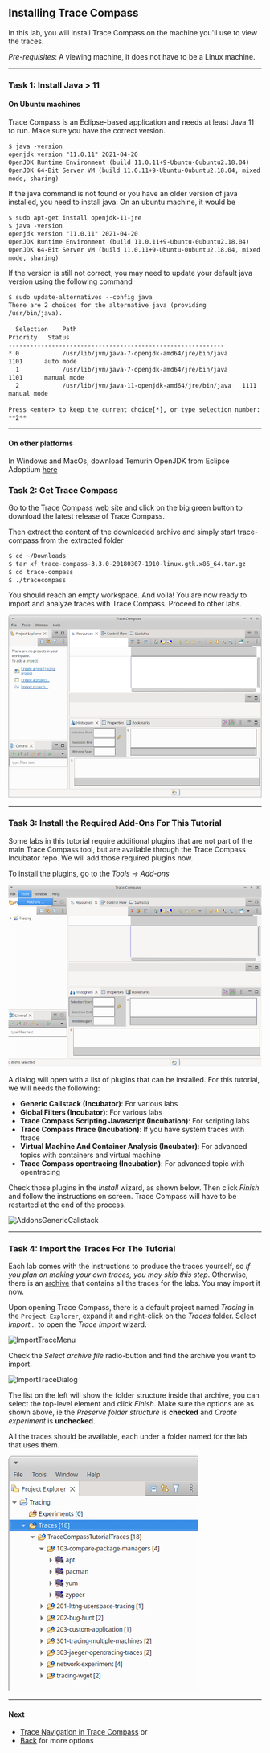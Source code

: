 ## Installing Trace Compass

In this lab, you will install Trace Compass on the machine you'll use to view the traces.

*Pre-requisites*: A viewing machine, it does not have to be a Linux machine.

- - -

### Task 1: Install Java > 11

#### On Ubuntu machines

Trace Compass is an Eclipse-based application and needs at least Java 11 to run. Make sure you have the correct version.

```
$ java -version
openjdk version "11.0.11" 2021-04-20
OpenJDK Runtime Environment (build 11.0.11+9-Ubuntu-0ubuntu2.18.04)
OpenJDK 64-Bit Server VM (build 11.0.11+9-Ubuntu-0ubuntu2.18.04, mixed mode, sharing)
```

If the java command is not found or you have an older version of java installed, you need to install java. On an ubuntu machine, it would be

```
$ sudo apt-get install openjdk-11-jre
$ java -version
openjdk version "11.0.11" 2021-04-20
OpenJDK Runtime Environment (build 11.0.11+9-Ubuntu-0ubuntu2.18.04)
OpenJDK 64-Bit Server VM (build 11.0.11+9-Ubuntu-0ubuntu2.18.04, mixed mode, sharing)
```

If the version is still not correct, you may need to update your default java version using the following command

```
$ sudo update-alternatives --config java
There are 2 choices for the alternative java (providing /usr/bin/java).

  Selection    Path                                            Priority   Status
------------------------------------------------------------
* 0            /usr/lib/jvm/java-7-openjdk-amd64/jre/bin/java      1101      auto mode
  1            /usr/lib/jvm/java-7-openjdk-amd64/jre/bin/java      1101      manual mode
  2            /usr/lib/jvm/java-11-openjdk-amd64/jre/bin/java   1111      manual mode

Press <enter> to keep the current choice[*], or type selection number: **2**
```

- - -

#### On other platforms

In Windows and MacOs, download Temurin OpenJDK from Eclipse Adoptium [here](https://adoptium.net/)

### Task 2: Get Trace Compass

Go to the [Trace Compass web site](http://tracecompass.org) and click on the big green button to download the latest release of Trace Compass.

Then extract the content of the downloaded archive and simply start trace-compass from the extracted folder

```
$ cd ~/Downloads
$ tar xf trace-compass-3.3.0-20180307-1910-linux.gtk.x86_64.tar.gz
$ cd trace-compass
$ ./tracecompass
```

You should reach an empty workspace. And voilà! You are now ready to import and analyze traces with Trace Compass. Proceed to other labs.

![empty workspace](screenshots/emptyWorkspace.png "Trace Compass empty workspace")

- - -

### Task 3: Install the Required Add-Ons For This Tutorial

Some labs in this tutorial require additional plugins that are not part of the main Trace Compass tool, but are available through the Trace Compass Incubator repo.  We will add those required plugins now.

To install the plugins, go to the *Tools* -> *Add-ons*

![Addons](screenshots/addons.png "Addons")

A dialog will open with a list of plugins that can be installed. For this tutorial, we will needs the following:

* **Generic Callstack (Incubator)**: For various labs
* **Global Filters (Incubator)**: For various labs
* **Trace Compass Scripting Javascript (Incubation)**: For scripting labs
* **Trace Compass ftrace (Incubation)**: If you have system traces with ftrace
* **Virtual Machine And Container Analysis (Incubator)**: For advanced topics with containers and virtual machine
* **Trace Compass opentracing (Incubation)**: For advanced topic with opentracing

Check those plugins in the *Install* wizard, as shown below. Then click *Finish* and follow the instructions on screen. Trace Compass will have to be restarted at the end of the process.

![AddonsGenericCallstack](screenshots/genericCallStackAddons.png "Addons GenericCallstack")

- - -

### Task 4: Import the Traces For The Tutorial

Each lab comes with the instructions to produce the traces yourself, so *if you plan on making your own traces, you may skip this step*. Otherwise, there is an [archive](../TraceCompassTutorialTraces.tgz) that contains all the traces for the labs. You may import it now.

Upon opening Trace Compass, there is a default project named *Tracing* in the ``Project Explorer``, expand it and right-click on the *Traces* folder. Select *Import...* to open the *Trace Import* wizard.

![ImportTraceMenu](screenshots/importTraceMenu.png "Trace Compass Import Trace Menu")

Check the *Select archive file* radio-button and find the archive you want to import.

![ImportTraceDialog](screenshots/importTraceDialog.png "Trace Compass Import Trace Dialog")

The list on the left will show the folder structure inside that archive, you can select the top-level element and click *Finish*. Make sure the options are as shown above, ie the *Preserve folder structure* is **checked** and *Create experiment* is **unchecked**.

All the traces should be available, each under a folder named for the lab that uses them.

![AllTracesJustImported](screenshots/tutorialTracesImported.png "Tutorial Traces Imported")

- - -

#### Next

* [Trace Navigation in Trace Compass](../101-analyze-system-trace-in-tracecompass)
or
* [Back](../) for more options
